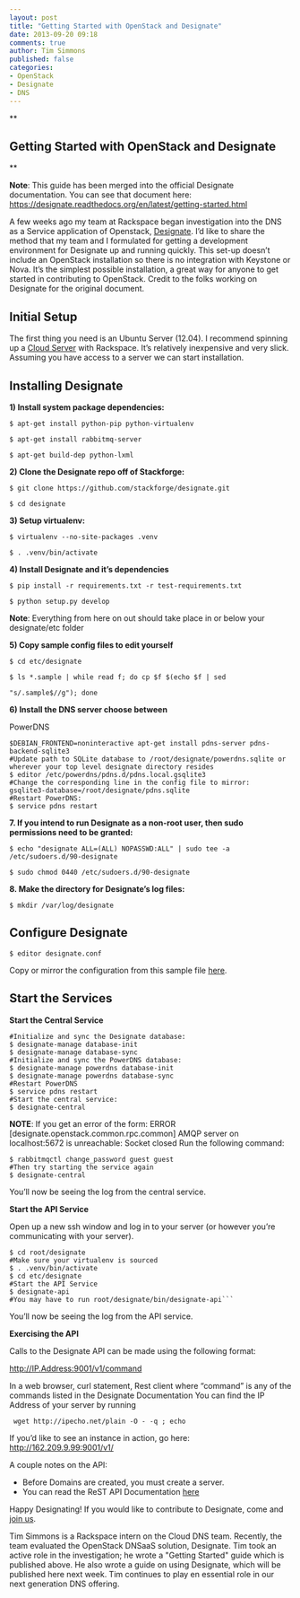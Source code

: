 ```yaml
---
layout: post
title: "Getting Started with OpenStack and Designate"
date: 2013-09-20 09:18
comments: true
author: Tim Simmons
published: false
categories: 
- OpenStack
- Designate
- DNS
---
```


**

Getting Started with OpenStack and Designate
--------------------------------------------

**


**Note**: This guide has been merged into the official Designate documentation. You can see that document here:
https://designate.readthedocs.org/en/latest/getting-started.html

A few weeks ago my team at Rackspace began investigation into the DNS as a Service application of Openstack, [Designate][1]. I’d like to share the method that my team and I formulated for getting a development environment for Designate up and running quickly. This set-up doesn’t include an OpenStack installation so there is no integration with Keystone or Nova. It’s the simplest possible installation, a great way for anyone to get started in contributing to OpenStack. Credit to the folks working on Designate for the original document.

Initial Setup
-------------

The first thing you need is an Ubuntu Server (12.04). I recommend spinning up a [Cloud Server][2] with Rackspace. It’s relatively inexpensive and very slick. Assuming you have access to a server we can start installation.

**Installing Designate**
------------------------

**1) Install system package dependencies:**

    $ apt-get install python-pip python-virtualenv

    $ apt-get install rabbitmq-server

    $ apt-get build-dep python-lxml

**2) Clone the Designate repo off of Stackforge:**

    $ git clone https://github.com/stackforge/designate.git

    $ cd designate

**3) Setup virtualenv:**

    $ virtualenv --no-site-packages .venv

    $ . .venv/bin/activate

**4) Install Designate and it’s dependencies**

    $ pip install -r requirements.txt -r test-requirements.txt

    $ python setup.py develop

**Note**: Everything from here on out should take place in or below your designate/etc folder

**5) Copy sample config files to edit yourself**

    $ cd etc/designate

    $ ls *.sample | while read f; do cp $f $(echo $f | sed 

    "s/.sample$//g"); done

**6) Install the DNS server choose between**

PowerDNS

```
$DEBIAN_FRONTEND=noninteractive apt-get install pdns-server pdns-backend-sqlite3
#Update path to SQLite database to /root/designate/powerdns.sqlite or wherever your top level designate directory resides
$ editor /etc/powerdns/pdns.d/pdns.local.gsqlite3
#Change the corresponding line in the config file to mirror:
gsqlite3-database=/root/designate/pdns.sqlite
#Restart PowerDNS:
$ service pdns restart
```

**7. If you intend to run Designate as a non-root user, then sudo permissions need to be granted:**
```
$ echo "designate ALL=(ALL) NOPASSWD:ALL" | sudo tee -a /etc/sudoers.d/90-designate

$ sudo chmod 0440 /etc/sudoers.d/90-designate
```

**8. Make the directory for Designate’s log files:**
```
$ mkdir /var/log/designate
```


Configure Designate
-------------------

```
$ editor designate.conf
```

Copy or mirror the configuration from this sample file [here][3].

Start the Services
------------------
**Start the Central Service**

```
#Initialize and sync the Designate database:
$ designate-manage database-init
$ designate-manage database-sync
#Initialize and sync the PowerDNS database:
$ designate-manage powerdns database-init
$ designate-manage powerdns database-sync
#Restart PowerDNS
$ service pdns restart
#Start the central service:
$ designate-central
```

**NOTE**: If you get an error of the form: ERROR [designate.openstack.common.rpc.common] AMQP server on localhost:5672 is unreachable: Socket closed
Run the following command:
```
$ rabbitmqctl change_password guest guest
#Then try starting the service again
$ designate-central
```

You’ll now be seeing the log from the central service.

**Start the API Service**

Open up a new ssh window and log in to your server (or however you’re communicating with your server).

```
$ cd root/designate
#Make sure your virtualenv is sourced 
$ . .venv/bin/activate
$ cd etc/designate
#Start the API Service
$ designate-api
#You may have to run root/designate/bin/designate-api```
```

You’ll now be seeing the log from the API service.

**Exercising the API**

Calls to the Designate API can be made using the following format:

http://IP.Address:9001/v1/command

In a web browser, curl statement, Rest client where “command” is any of the commands listed in the Designate Documentation
You can find the IP Address of your server by running

```
 wget http://ipecho.net/plain -O - -q ; echo
```

If you’d like to see an instance in action, go here:
http://162.209.9.99:9001/v1/

A couple notes on the API:

 - Before Domains are created, you must create a server.
 - You can read the ReST API Documentation [here][4]


Happy Designating! If you would like to contribute to Designate, come and [join us][5].


Tim Simmons is a Rackspace intern on the Cloud DNS team. Recently, the
team evaluated the OpenStack DNSaaS solution, Designate. Tim took an
active role in the investigation; he wrote a "Getting Started" guide
which is published above. He also wrote a guide on using Designate, which will be
published here next week. Tim continues to play en essential role in our
next generation DNS offering.



  [1]: https://wiki.openstack.org/wiki/Designate
  [2]: http://www.rackspace.com/cloud/servers/
  [3]: https://gist.github.com/TimSimmons/6596014
  [4]: https://designate.readthedocs.org/en/latest/rest.html
  [5]: https://designate.readthedocs.org/en/latest/getting-involved.html
